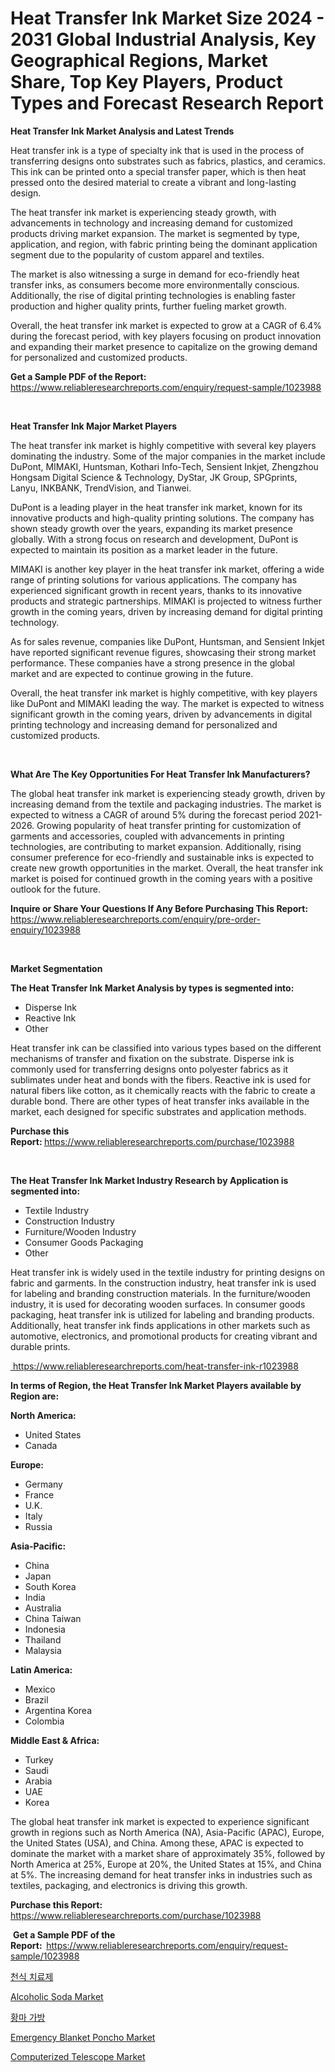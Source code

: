 <p><h1>Heat Transfer Ink Market Size 2024 - 2031 Global Industrial Analysis, Key Geographical Regions, Market Share, Top Key Players, Product Types and Forecast Research Report</h1></p><p><strong>Heat Transfer Ink Market Analysis and Latest Trends</strong></p>
<p><p>Heat transfer ink is a type of specialty ink that is used in the process of transferring designs onto substrates such as fabrics, plastics, and ceramics. This ink can be printed onto a special transfer paper, which is then heat pressed onto the desired material to create a vibrant and long-lasting design.</p><p>The heat transfer ink market is experiencing steady growth, with advancements in technology and increasing demand for customized products driving market expansion. The market is segmented by type, application, and region, with fabric printing being the dominant application segment due to the popularity of custom apparel and textiles.</p><p>The market is also witnessing a surge in demand for eco-friendly heat transfer inks, as consumers become more environmentally conscious. Additionally, the rise of digital printing technologies is enabling faster production and higher quality prints, further fueling market growth.</p><p>Overall, the heat transfer ink market is expected to grow at a CAGR of 6.4% during the forecast period, with key players focusing on product innovation and expanding their market presence to capitalize on the growing demand for personalized and customized products.</p></p>
<p><strong>Get a Sample PDF of the Report:&nbsp;</strong> <a href="https://www.reliableresearchreports.com/enquiry/request-sample/1023988">https://www.reliableresearchreports.com/enquiry/request-sample/1023988</a></p>
<p>&nbsp;</p>
<p><strong>Heat Transfer Ink Major Market Players</strong></p>
<p><p>The heat transfer ink market is highly competitive with several key players dominating the industry. Some of the major companies in the market include DuPont, MIMAKI, Huntsman, Kothari Info-Tech, Sensient Inkjet, Zhengzhou Hongsam Digital Science & Technology, DyStar, JK Group, SPGprints, Lanyu, INKBANK, TrendVision, and Tianwei.</p><p>DuPont is a leading player in the heat transfer ink market, known for its innovative products and high-quality printing solutions. The company has shown steady growth over the years, expanding its market presence globally. With a strong focus on research and development, DuPont is expected to maintain its position as a market leader in the future.</p><p>MIMAKI is another key player in the heat transfer ink market, offering a wide range of printing solutions for various applications. The company has experienced significant growth in recent years, thanks to its innovative products and strategic partnerships. MIMAKI is projected to witness further growth in the coming years, driven by increasing demand for digital printing technology.</p><p>As for sales revenue, companies like DuPont, Huntsman, and Sensient Inkjet have reported significant revenue figures, showcasing their strong market performance. These companies have a strong presence in the global market and are expected to continue growing in the future.</p><p>Overall, the heat transfer ink market is highly competitive, with key players like DuPont and MIMAKI leading the way. The market is expected to witness significant growth in the coming years, driven by advancements in digital printing technology and increasing demand for personalized and customized products.</p></p>
<p>&nbsp;</p>
<p><strong>What Are The Key Opportunities For Heat Transfer Ink Manufacturers?</strong></p>
<p><p>The global heat transfer ink market is experiencing steady growth, driven by increasing demand from the textile and packaging industries. The market is expected to witness a CAGR of around 5% during the forecast period 2021-2026. Growing popularity of heat transfer printing for customization of garments and accessories, coupled with advancements in printing technologies, are contributing to market expansion. Additionally, rising consumer preference for eco-friendly and sustainable inks is expected to create new growth opportunities in the market. Overall, the heat transfer ink market is poised for continued growth in the coming years with a positive outlook for the future.</p></p>
<p><strong>Inquire or Share Your Questions If Any Before Purchasing This Report:</strong> <a href="https://www.reliableresearchreports.com/enquiry/pre-order-enquiry/1023988">https://www.reliableresearchreports.com/enquiry/pre-order-enquiry/1023988</a></p>
<p>&nbsp;</p>
<p><strong>Market Segmentation</strong></p>
<p><strong>The Heat Transfer Ink Market Analysis by types is segmented into:</strong></p>
<p><ul><li>Disperse Ink</li><li>Reactive Ink</li><li>Other</li></ul></p>
<p><p>Heat transfer ink can be classified into various types based on the different mechanisms of transfer and fixation on the substrate. Disperse ink is commonly used for transferring designs onto polyester fabrics as it sublimates under heat and bonds with the fibers. Reactive ink is used for natural fibers like cotton, as it chemically reacts with the fabric to create a durable bond. There are other types of heat transfer inks available in the market, each designed for specific substrates and application methods.</p></p>
<p><strong>Purchase this Report:&nbsp;</strong><a href="https://www.reliableresearchreports.com/purchase/1023988">https://www.reliableresearchreports.com/purchase/1023988</a></p>
<p>&nbsp;</p>
<p><strong>The Heat Transfer Ink Market Industry Research by Application is segmented into:</strong></p>
<p><ul><li>Textile Industry</li><li>Construction Industry</li><li>Furniture/Wooden Industry</li><li>Consumer Goods Packaging</li><li>Other</li></ul></p>
<p><p>Heat transfer ink is widely used in the textile industry for printing designs on fabric and garments. In the construction industry, heat transfer ink is used for labeling and branding construction materials. In the furniture/wooden industry, it is used for decorating wooden surfaces. In consumer goods packaging, heat transfer ink is utilized for labeling and branding products. Additionally, heat transfer ink finds applications in other markets such as automotive, electronics, and promotional products for creating vibrant and durable prints.</p></p>
<p><a href="https://www.reliableresearchreports.com/heat-transfer-ink-r1023988">&nbsp;https://www.reliableresearchreports.com/heat-transfer-ink-r1023988</a></p>
<p><strong>In terms of Region, the Heat Transfer Ink Market Players available by Region are:</strong></p>
<p>
    <p> <strong> North America: </strong>
        <ul>
            <li>United States</li>
            <li>Canada</li>
        </ul>
        </p> 
    <p> <strong> Europe: </strong>
        <ul>
            <li>Germany</li>
            <li>France</li>
            <li>U.K.</li>
            <li>Italy</li>
            <li>Russia</li>
        </ul>
        </p> 
    <p> <strong> Asia-Pacific: </strong>
        <ul>
            <li>China</li>
            <li>Japan</li>
            <li>South Korea</li>
            <li>India</li>
            <li>Australia</li>
            <li>China Taiwan</li>
            <li>Indonesia</li>
            <li>Thailand</li>
            <li>Malaysia</li>
        </ul>
        </p> 
    <p> <strong> Latin America: </strong>
        <ul>
            <li>Mexico</li>
            <li>Brazil</li>
            <li>Argentina Korea</li>
            <li>Colombia</li>
        </ul>
        </p> 
    <p> <strong> Middle East & Africa: </strong>
        <ul>
            <li>Turkey</li>
            <li>Saudi</li>
            <li>Arabia</li>
            <li>UAE</li>
            <li>Korea</li>
        </ul>
    </p>
    </p>
<p><p>The global heat transfer ink market is expected to experience significant growth in regions such as North America (NA), Asia-Pacific (APAC), Europe, the United States (USA), and China. Among these, APAC is expected to dominate the market with a market share of approximately 35%, followed by North America at 25%, Europe at 20%, the United States at 15%, and China at 5%. The increasing demand for heat transfer inks in industries such as textiles, packaging, and electronics is driving this growth.</p></p>
<p><strong>Purchase this Report: </strong><a href="https://www.reliableresearchreports.com/purchase/1023988">https://www.reliableresearchreports.com/purchase/1023988</a></p>
<p>&nbsp;<strong>Get a Sample PDF of the Report:&nbsp;&nbsp;</strong><a href="https://www.reliableresearchreports.com/enquiry/request-sample/1023988">https://www.reliableresearchreports.com/enquiry/request-sample/1023988</a></p>
<p><strong></strong></p>
<p><p><a href="https://medium.com/@karenturner47/%EC%B2%9C%EC%8B%9D-%EC%B9%98%EB%A3%8C%EC%A0%9C-%EC%8B%9C%EC%9E%A5-%EA%B7%9C%EB%AA%A8-%EC%8B%9C%EC%9E%A5-%EC%A0%84%EB%A7%9D-%EB%B0%8F-%EC%8B%9C%EC%9E%A5-%EC%98%88%EC%B8%A1-2024%EB%85%84%EB%B6%80%ED%84%B0-2031%EB%85%84%EA%B9%8C%EC%A7%80-c52033c89e24">천식 치료제</a></p><p><a href="https://github.com/IzaiahBartell/Market-Research-Report-List-1/blob/main/alcoholic-soda-market.md">Alcoholic Soda Market</a></p><p><a href="https://medium.com/@randyhuel1979/%EB%A7%9D%ED%83%9C-%EA%B0%80%EB%B0%A9-%EC%8B%9C%EC%9E%A5-%EC%9C%A0%ED%98%95-%EC%A0%81%EC%9A%A9-%EB%B0%8F-%EC%A7%80%EB%A6%AC%EC%97%90-%EB%8C%80%ED%95%9C-%ED%8F%AC%EA%B4%84%EC%A0%81%EC%9D%B8-%ED%8F%89%EA%B0%80-cca3493c04c5">황마 가방</a></p><p><a href="https://www.linkedin.com/pulse/emergency-blanket-poncho-market-analysis-sze-forecasted-q4k5e?trackingId=9DZ15c3UDj8pRrGz18CYtA%3D%3D">Emergency Blanket Poncho Market</a></p><p><a href="https://www.linkedin.com/pulse/computerized-telescope-market-insight-trends-growth-forecasted-eb3ue?trackingId=M39XVS%2Bu1Vt6wjYhb8S2%2Fg%3D%3D">Computerized Telescope Market</a></p></p>
